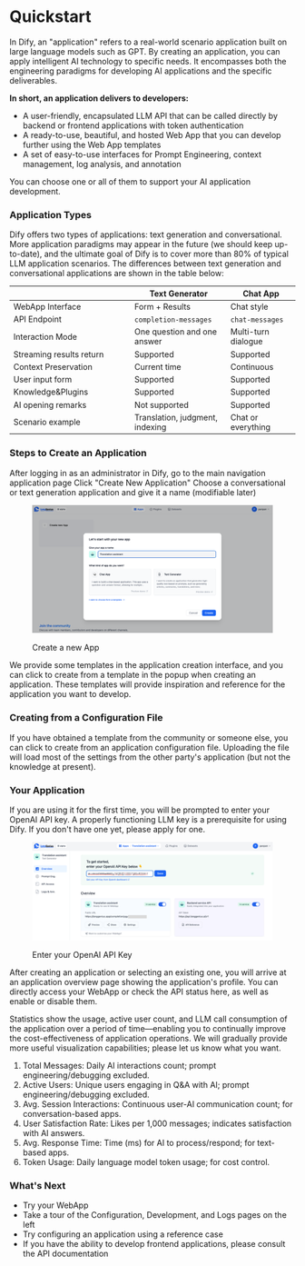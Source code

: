 # Quickstart

In Dify, an "application" refers to a real-world scenario application built on large language models such as GPT. By creating an application, you can apply intelligent AI technology to specific needs. It encompasses both the engineering paradigms for developing AI applications and the specific deliverables.

**In short, an application delivers to developers:**

* A user-friendly, encapsulated LLM API that can be called directly by backend or frontend applications with token authentication
* A ready-to-use, beautiful, and hosted Web App that you can develop further using the Web App templates
* A set of easy-to-use interfaces for Prompt Engineering, context management, log analysis, and annotation

You can choose one or all of them to support your AI application development.

### Application Types

Dify offers two types of applications: text generation and conversational. More application paradigms may appear in the future (we should keep up-to-date), and the ultimate goal of Dify is to cover more than 80% of typical LLM application scenarios. The differences between text generation and conversational applications are shown in the table below:

<table><thead><tr><th width="199.33333333333331"></th><th>Text Generator</th><th>Chat App</th></tr></thead><tbody><tr><td>WebApp Interface</td><td>Form + Results</td><td>Chat style</td></tr><tr><td>API Endpoint</td><td><code>completion-messages</code></td><td><code>chat-messages</code></td></tr><tr><td>Interaction Mode</td><td>One question and one answer</td><td>Multi-turn dialogue</td></tr><tr><td>Streaming results return</td><td>Supported</td><td>Supported</td></tr><tr><td>Context Preservation</td><td>Current time</td><td>Continuous</td></tr><tr><td>User input form</td><td>Supported</td><td>Supported</td></tr><tr><td>Knowledge&#x26;Plugins</td><td>Supported</td><td>Supported</td></tr><tr><td>AI opening remarks</td><td>Not supported</td><td>Supported</td></tr><tr><td>Scenario example</td><td>Translation, judgment, indexing</td><td>Chat or everything</td></tr></tbody></table>

### Steps to Create an Application

After logging in as an administrator in Dify, go to the main navigation application page Click "Create New Application" Choose a conversational or text generation application and give it a name (modifiable later)

<figure><img src="../../.gitbook/assets/create a new App.png" alt=""><figcaption><p>Create a new App</p></figcaption></figure>

We provide some templates in the application creation interface, and you can click to create from a template in the popup when creating an application. These templates will provide inspiration and reference for the application you want to develop.

### Creating from a Configuration File

If you have obtained a template from the community or someone else, you can click to create from an application configuration file. Uploading the file will load most of the settings from the other party's application (but not the knowledge at present).

### Your Application

If you are using it for the first time, you will be prompted to enter your OpenAI API key. A properly functioning LLM key is a prerequisite for using Dify. If you don't have one yet, please apply for one.

<figure><img src="../../.gitbook/assets/OpenAI API Key.png" alt=""><figcaption><p>Enter your OpenAI API Key</p></figcaption></figure>

After creating an application or selecting an existing one, you will arrive at an application overview page showing the application's profile. You can directly access your WebApp or check the API status here, as well as enable or disable them.

Statistics show the usage, active user count, and LLM call consumption of the application over a period of time—enabling you to continually improve the cost-effectiveness of application operations. We will gradually provide more useful visualization capabilities; please let us know what you want.

1. Total Messages: Daily AI interactions count; prompt engineering/debugging excluded.
2. Active Users: Unique users engaging in Q\&A with AI; prompt engineering/debugging excluded.
3. Avg. Session Interactions: Continuous user-AI communication count; for conversation-based apps.
4. User Satisfaction Rate: Likes per 1,000 messages; indicates satisfaction with AI answers.
5. Avg. Response Time: Time (ms) for AI to process/respond; for text-based apps.
6. Token Usage: Daily language model token usage; for cost control.

### What's Next

* Try your WebApp
* Take a tour of the Configuration, Development, and Logs pages on the left
* Try configuring an application using a reference case
* If you have the ability to develop frontend applications, please consult the API documentation
